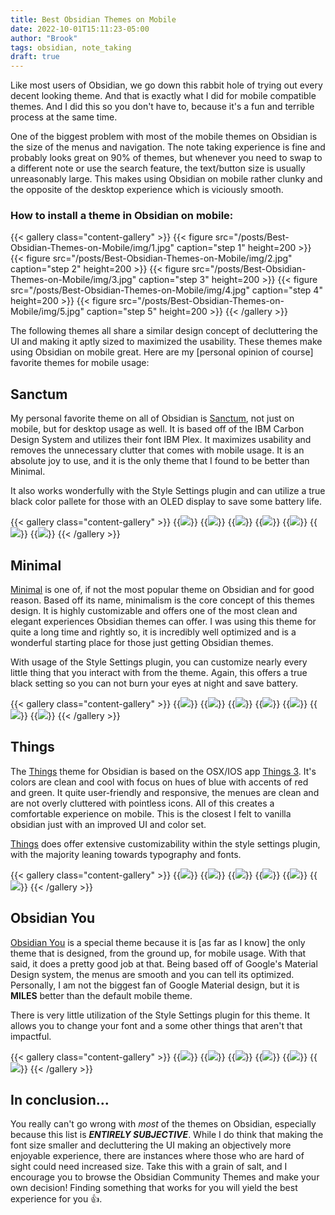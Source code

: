 ```yaml
---
title: Best Obsidian Themes on Mobile
date: 2022-10-01T15:11:23-05:00
author: "Brook"
tags: obsidian, note_taking
draft: true
---
```


Like most users of Obsidian, we go down this rabbit hole of trying out every decent looking theme. And that is exactly what I did for mobile compatible themes. And I did this so you don't have to, because it's a fun and terrible process at the same time. 
 
One of the biggest problem with most of the mobile themes on Obsidian is the size of the menus and navigation. The note taking experience is fine and probably looks great on 90% of themes, but whenever you need to swap to a different note or use the search feature, the text/button size is usually unreasonably large. This makes using Obsidian on mobile rather clunky and the opposite of the desktop experience which is viciously smooth. 

### How to install a theme in Obsidian on mobile:
{{< gallery class="content-gallery" >}}
    {{< figure src="/posts/Best-Obsidian-Themes-on-Mobile/img/1.jpg" caption="step 1" height=200 >}}
    {{< figure src="/posts/Best-Obsidian-Themes-on-Mobile/img/2.jpg" caption="step 2" height=200 >}}
    {{< figure src="/posts/Best-Obsidian-Themes-on-Mobile/img/3.jpg" caption="step 3" height=200 >}}
    {{< figure src="/posts/Best-Obsidian-Themes-on-Mobile/img/4.jpg" caption="step 4" height=200 >}}
    {{< figure src="/posts/Best-Obsidian-Themes-on-Mobile/img/5.jpg" caption="step 5" height=200 >}}
{{< /gallery >}}


The following themes all share a similar design concept of decluttering the UI and making it aptly sized to maximized the usability. These themes make using Obsidian on mobile great.  Here are my [personal opinion of course] favorite themes for mobile usage: 

## Sanctum 
My personal favorite theme on all of Obsidian is [Sanctum](https://github.com/jdanielmourao/obsidian-sanctum), not just on mobile, but for desktop usage as well. It is based off of the IBM Carbon Design System and utilizes their font IBM Plex. It maximizes usability and removes the unnecessary clutter that comes with mobile usage. It is an absolute joy to use, and it is the only theme that I found to be better than Minimal. 

It also works wonderfully with the Style Settings plugin and can utilize a true black color pallete for those with an OLED display to save some battery life. 

{{< gallery class="content-gallery" >}}
    {{<img src="/posts/Best-Obsidian-Themes-on-Mobile/img/Sanctum_20221001-144426_Obsidian.jpg">}}
    {{<img src="/posts/Best-Obsidian-Themes-on-Mobile/img/Sanctum_20221001-144517_Obsidian.jpg">}}
    {{<img src="/posts/Best-Obsidian-Themes-on-Mobile/img/Sanctum_20221001-144532_Obsidian.jpg">}}
    {{<img src="/posts/Best-Obsidian-Themes-on-Mobile/img/Sanctum_20221001-144412_Obsidian.jpg">}}
    {{<img src="/posts/Best-Obsidian-Themes-on-Mobile/img/Sanctum_20221001-144602_Obsidian.jpg">}}
    {{<img src="/posts/Best-Obsidian-Themes-on-Mobile/img/Sanctum_20221001-144551_Obsidian.jpg">}}
    {{<img src="/posts/Best-Obsidian-Themes-on-Mobile/img/Sanctum_20221001-144322_Obsidian.jpg">}}
{{< /gallery >}}

## Minimal
[Minimal](https://github.com/kepano/obsidian-minimal) is one of, if not the most popular theme on Obsidian and for good reason. Based off its name, minimalism is the core concept of this themes design. It is highly customizable and offers one of the most clean and elegant experiences Obsidian themes can offer. I was using this theme for quite a long time and rightly so, it is incredibly well optimized and is a wonderful starting place for those just getting Obsidian themes. 

With usage of the Style Settings plugin, you can customize nearly every little thing that you interact with from the theme. Again, this offers a true black setting so you can not burn your eyes at night and save battery. 

{{< gallery class="content-gallery" >}}
    {{<img src="/posts/Best-Obsidian-Themes-on-Mobile/img/Minimal_20221001-144750_Obsidian.jpg">}}
    {{<img src="/posts/Best-Obsidian-Themes-on-Mobile/img/Minimal_20221001-144730_Obsidian.jpg">}}
    {{<img src="/posts/Best-Obsidian-Themes-on-Mobile/img/Minimal_20221001-144956_Obsidian.jpg">}}
    {{<img src="/posts/Best-Obsidian-Themes-on-Mobile/img/Minimal_20221001-144848_Obsidian.jpg">}}
    {{<img src="/posts/Best-Obsidian-Themes-on-Mobile/img/Minimal_20221001-144843_Obsidian.jpg">}}
    {{<img src="/posts/Best-Obsidian-Themes-on-Mobile/img/Minimal_20221001-144904_Obsidian.jpg">}}
    {{<img src="/posts/Best-Obsidian-Themes-on-Mobile/img/Minimal_20221001-144825_Obsidian.jpg">}}
{{< /gallery >}}

## Things
The [Things](https://github.com/colineckert/obsidian-things) theme for Obsidian is based on the OSX/IOS app [Things 3](https://culturedcode.com/things/). It's colors are clean and cool with focus on hues of blue with accents of red and green. It quite user-friendly and responsive, the menues are clean and are not overly cluttered with pointless icons. All of this creates a comfortable experience on mobile. This is the closest I felt to vanilla obsidian just with an improved UI and color set.  

[Things](https://github.com/colineckert/obsidian-things) does offer extensive customizability within the style settings plugin, with the majority leaning towards typography and fonts. 

{{< gallery class="content-gallery" >}}
    {{<img src="/posts/Best-Obsidian-Themes-on-Mobile/img/Things_20221001-145507_Obsidian.jpg">}}
    {{<img src="/posts/Best-Obsidian-Themes-on-Mobile/img/Things_20221001-145649_Obsidian.jpg">}}
    {{<img src="/posts/Best-Obsidian-Themes-on-Mobile/img/Things_20221001-145612_Obsidian.jpg">}}
    {{<img src="/posts/Best-Obsidian-Themes-on-Mobile/img/Things_20221001-145516_Obsidian.jpg">}}
    {{<img src="/posts/Best-Obsidian-Themes-on-Mobile/img/Things_20221001-145520_Obsidian.jpg">}}
    {{<img src="/posts/Best-Obsidian-Themes-on-Mobile/img/Things_20221001-145549_Obsidian.jpg">}}
{{< /gallery >}}



## Obsidian You 
[Obsidian You](https://github.com/selfire1/obsidian-you-theme) is a special theme because it is [as far as I know] the only theme that is designed, from the ground up, for mobile usage. With that said, it does a pretty good job at that. Being based off of Google's Material Design system, the menus are smooth and you can tell its optimized. Personally, I am not the biggest fan of Google Material design, but it is **MILES** better than the default mobile theme. 

There is very little utilization of the Style Settings plugin for this theme. It allows you to change your font and a some other things that aren't that impactful.  

{{< gallery class="content-gallery" >}}
    {{<img src="/posts/Best-Obsidian-Themes-on-Mobile/img/Things_20221001-145507_Obsidian.jpg">}}
    {{<img src="/posts/Best-Obsidian-Themes-on-Mobile/img/Things_20221001-145649_Obsidian.jpg">}}
    {{<img src="/posts/Best-Obsidian-Themes-on-Mobile/img/Things_20221001-145612_Obsidian.jpg">}}
    {{<img src="/posts/Best-Obsidian-Themes-on-Mobile/img/Things_20221001-145516_Obsidian.jpg">}}
    {{<img src="/posts/Best-Obsidian-Themes-on-Mobile/img/Things_20221001-145520_Obsidian.jpg">}}
    {{<img src="/posts/Best-Obsidian-Themes-on-Mobile/img/Things_20221001-145549_Obsidian.jpg">}}
{{< /gallery >}}

## In conclusion...
You really can't go wrong with *most* of the themes on Obsidian, especially because this list is ***ENTIRELY SUBJECTIVE***. While I do think that making the font size smaller and decluttering the UI making an objectively more enjoyable experience, there are instances where those who are hard of sight could need increased size. Take this with a grain of salt, and I encourage you to browse the Obsidian Community Themes and make your own decision! Finding something that works for you will yield the best experience for you 👍.